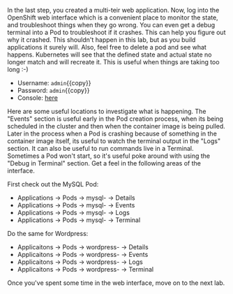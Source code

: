 In the last step, you created a multi-teir web application. Now, log into the OpenShift web interface which is a convenient place to monitor the state, and troubleshoot things when they go wrong. You can even get a debug terminal into a Pod to troubleshoot if it crashes. This can help you figure out why it crashed. This shouldn't happen in this lab, but as you build applications it surely will. Also, feel free to delete a pod and see what happens. Kubernetes will see that the defined state and actual state no longer match and will recreate it. This is useful when things are taking too long :-)

* Username: `admin`{{copy}}
* Password: `admin`{{copy}}
* Console: [here](https://[[HOST_SUBDOMAIN]]-8443-[[KATACODA_HOST]].environments.katacoda.com/console/project/default/overview)

Here are some useful locations to investigate what is happening. The "Events" section is useful early in the Pod creation process, when its being scheduled in the cluster and then when the container image is being pulled. Later in the process when a Pod is crashing because of something in the container image itself, its useful to watch the terminal output in the "Logs" section. It can also be useful to run commands live in a Terminal. Sometimes a Pod won't start, so it's useful poke around with using the "Debug in Terminal" section. Get a feel in the following areas of the interface.

First check out the MySQL Pod:

- Applications -> Pods -> mysql-<id> -> Details
- Applications -> Pods -> mysql-<id> -> Events 
- Applications -> Pods -> mysql-<id> -> Logs
- Applications -> Pods -> mysql-<id> -> Terminal

Do the same for Wordpress:

- Applicaitons -> Pods -> wordpress-<id> -> Details
- Applicaitons -> Pods -> wordpress-<id> -> Events
- Applicaitons -> Pods -> wordpress-<id> -> Logs
- Applicaitons -> Pods -> wordpress-<id> -> Terminal

Once you've spent some time in the web interface, move on to the next lab.
